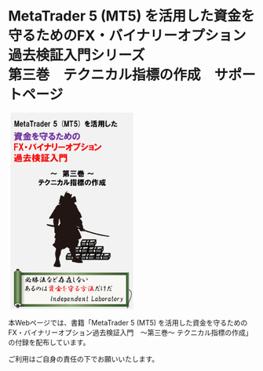 # MetaTrader 5 (MT5) を活用した資金を守るためのFX・バイナリーオプション過去検証入門シリーズ <br>第三巻　テクニカル指標の作成　サポートページ



<img src="title.jpg" width="256">


本Webページでは、書籍「MetaTrader 5 (MT5) を活用した資金を守るためのFX・バイナリーオプション過去検証入門　～第三巻～
テクニカル指標の作成」の付録を配布しています。

ご利用はご自身の責任の下でお願いいたします。
